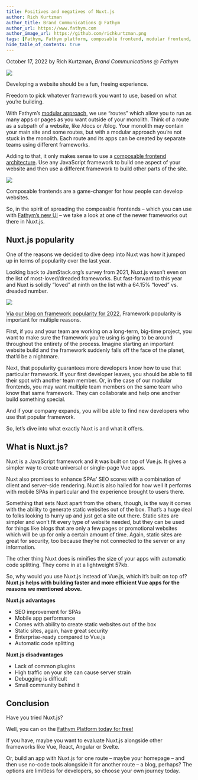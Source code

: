 ```yaml
---
title: Positives and negatives of Nuxt.js
author: Rich Kurtzman
author_title: Brand Communications @ Fathym
author_url: https://www.fathym.com
author_image_url: https://github.com/richkurtzman.png
tags: [Fathym, Fathym platform, composable frontend, modular frontend, Nuxt, Nuxt.js, Vue.js, Vue, developer, enterprise]
hide_table_of_contents: true
---
```


October 17, 2022 by Rich Kurtzman, _Brand Communications @ Fathym_

![](https://www.fathym.com/img/nuxt.png) 

Developing a website should be a fun, freeing experience.  

Freedom to pick whatever framework you want to use, based on what you’re building. 

With Fathym’s [modular approach](https://www.fathym.com/blog/articles/2022/october/2022-10-04-five-reasons-to-use-modular-frontends), we use “routes” which allow you to run as many apps or pages as you want outside of your monolith. Think of a route as a subpath of a website, like /docs or /blog. Your monolith may contain your main site and some routes, but with a modular approach you’re not stuck in the monolith. Each route and its apps can be created by separate teams using different frameworks. 

Adding to that, it only makes sense to use a [composable frontend architecture](https://www.fathym.com/blog/articles/2022/september/2022-09-01-explaining-composable-frontend-architecture-as-simply-as-possible). Use any JavaScript framework to build one aspect of your website and then use a different framework to build other parts of the site. 

![](https://www.fathym.com/img/MFERPlasmicGatsbyDocuReact.png)

Composable frontends are a game-changer for how people can develop websites.  

So, in the spirit of spreading the composable frontends – which you can use with [Fathym’s new UI](https://www.fathym.com/blog/articles/2022/august/2022-08-08-introducing-fathyms-revamped-ui) – we take a look at one of the newer frameworks out there in Nuxt.js. 

## Nuxt.js popularity 

One of the reasons we decided to dive deep into Nuxt was how it jumped up in terms of popularity over the last year.  

Looking back to JamStack.org’s survey from 2021, Nuxt.js wasn’t even on the list of most-loved/dreaded frameworks. But fast-forward to this year and Nuxt is solidly “loved” at ninth on the list with a 64.15% “loved” vs. dreaded number. 

![](https://www.fathym.com/img/frameworksloved2022.png)

[Via our blog on framework popularity for 2022.](https://www.fathym.com/blog/articles/2022/july/2022-07-13-ranking-javascript-frameworks-by-popularity-2022) Framework popularity is important for multiple reasons. 

First, if you and your team are working on a long-term, big-time project, you want to make sure the framework you’re using is going to be around throughout the entirety of the process. Imagine starting an important website build and the framework suddenly falls off the face of the planet, that’d be a nightmare. 

Next, that popularity guarantees more developers know how to use that particular framework. If your first developer leaves, you should be able to fill their spot with another team member. Or, in the case of our modular frontends, you may want multiple team members on the same team who know that same framework. They can collaborate and help one another build something special. 

And if your company expands, you will be able to find new developers who use that popular framework. 

So, let’s dive into what exactly Nuxt is and what it offers. 

## What is Nuxt.js? 

Nuxt is a JavaScript framework and it was built on top of Vue.js. It gives a simpler way to create universal or single-page Vue apps. 

Nuxt also promises to enhance SPAs’ SEO scores with a combination of client and server-side rendering. Nuxt is also hailed for how well it performs with mobile SPAs in particular and the experience brought to users there. 

Something that sets Nuxt apart from the others, though, is the way it comes with the ability to generate static websites out of the box. That’s a huge deal to folks looking to hurry up and just get a site out there. Static sites are simpler and won’t fit every type of website needed, but they can be used for things like blogs that are only a few pages or promotional websites which will be up for only a certain amount of time. Again, static sites are great for security, too because they’re not connected to the server or any information. 

The other thing Nuxt does is minifies the size of your apps with automatic code splitting. They come in at a lightweight 57kb. 

So, why would you use Nuxt.js instead of Vue.js, which it’s built on top of? **Nuxt.js helps with building faster and more efficient Vue apps for the reasons we mentioned above.** 

**Nuxt.js advantages** 

- SEO improvement for SPAs 
- Mobile app performance 
- Comes with ability to create static websites out of the box 
- Static sites, again, have great security 
- Enterprise-ready compared to Vue.js 
- Automatic code splitting 

**Nuxt.js disadvantages** 

- Lack of common plugins 
- High traffic on your site can cause server strain 
- Debugging is difficult 
- Small community behind it 

## Conclusion 

Have you tried Nuxt.js?  

Well, you can on the [Fathym Platform today for free!](https://www.fathym.com/dashboard) 

If you have, maybe you want to evaluate Nuxt.js alongside other frameworks like Vue, React, Angular or Svelte.  

Or, build an app with Nuxt.js for one route – maybe your homepage – and then use no-code tools alongside it for another route – a blog, perhaps? The options are limitless for developers, so choose your own journey today. 